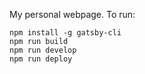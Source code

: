 My personal webpage. To run:

```
npm install -g gatsby-cli
npm run build
npm run develop
npm run deploy
```
